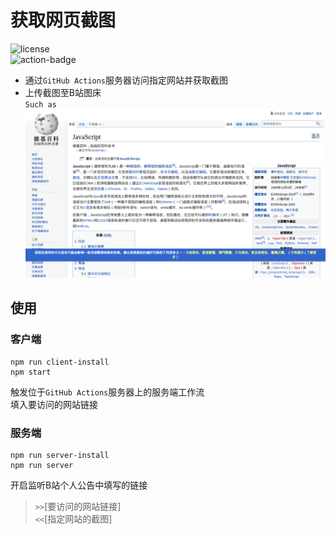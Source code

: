 # 获取网页截图
![license](https://img.shields.io/github/license/shanmite/Capture-Web-Page)  
![action-badge](https://github.com/shanmite/Capture-Web-Page/workflows/Run%20in%20Nodejs/badge.svg)  

- 通过`GitHub Actions`服务器访问指定网站并获取截图  
- 上传截图至B站图床  
`Such as`  
![example](.github/images/example.png)  

## 使用
### 客户端
```shell
npm run client-install
npm start
```  
触发位于`GitHub Actions`服务器上的服务端工作流  
填入要访问的网站链接
### 服务端
```shell
npm run server-install
npm run server
```  
开启监听B站个人公告中填写的链接  
> `>>`[要访问的网站链接]  
> `<<`[指定网站的截图]

